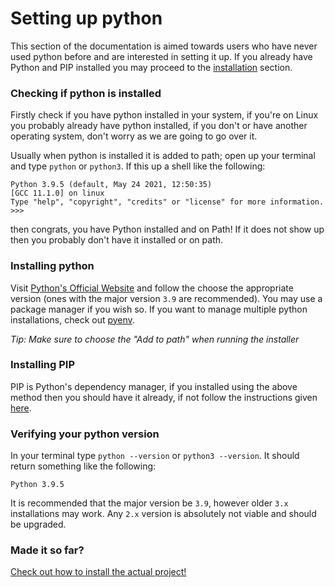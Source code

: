 # Setting up python

This section of the documentation is aimed towards users who have never used python before and are interested in setting it up. If you already have Python and PIP installed you may proceed to the [installation](https://github.com/SystematicError/code-jam/tree/master/docs/INSTALLATION.md) section.


### Checking if python is installed

Firstly check if you have python installed in your system, if you're on Linux you probably already have python installed, if you don't or have another operating system, don't worry as we are going to go over it.

Usually when python is installed it is added to path; open up your terminal and type `python` or `python3`. If this up a shell like the following:

```
Python 3.9.5 (default, May 24 2021, 12:50:35)
[GCC 11.1.0] on linux
Type "help", "copyright", "credits" or "license" for more information.
>>>
```

then congrats, you have Python installed and on Path! If it does not show up then you probably don't have it installed or on path.

### Installing python

Visit [Python's Official Website](https://www.python.org/downloads/) and follow the choose the appropriate version (ones with the major version `3.9` are recommended). You may use a package manager if you wish so. If you want to manage multiple python installations, check out [pyenv](https://github.com/pyenv/pyenv).

_Tip: Make sure to choose the "Add to path" when running the installer_

### Installing PIP

PIP is Python's dependency manager, if you installed using the above method then you should have it already, if not follow the instructions given [here](https://pip.pypa.io/en/stable/installing/).

### Verifying your python version

In your terminal type `python --version` or `python3 --version`. It should return something like the following:

```
Python 3.9.5
```

It is recommended that the major version be `3.9`, however older `3.x` installations may work. Any `2.x` version is absolutely not viable and should be upgraded.

### Made it so far?

[Check out how to install the actual project!](https://github.com/SystematicError/code-jam/tree/master/docs/INSTALLATION.md)

